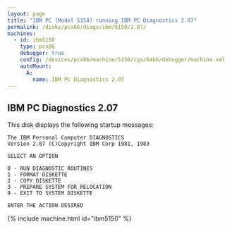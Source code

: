 ```yaml
---
layout: page
title: "IBM PC (Model 5150) running IBM PC Diagnostics 2.07"
permalink: /disks/pcx86/diags/ibm/5150/2.07/
machines:
  - id: ibm5150
    type: pcx86
    debugger: true
    config: /devices/pcx86/machine/5150/cga/64kb/debugger/machine.xml
    autoMount:
      A:
        name: IBM PC Diagnostics 2.07
---
```


IBM PC Diagnostics 2.07
-----------------------

This disk displays the following startup messages:

    The IBM Personal Computer DIAGNOSTICS                                           
    Version 2.07 (C)Copyright IBM Corp 1981, 1983                                   
                                                                                    
    SELECT AN OPTION                                                                
                                                                                    
    0 - RUN DIAGNOSTIC ROUTINES                                                     
    1 - FORMAT DISKETTE                                                             
    2 - COPY DISKETTE                                                               
    3 - PREPARE SYSTEM FOR RELOCATION                                               
    9 - EXIT TO SYSTEM DISKETTE                                                     
                                                                                    
    ENTER THE ACTION DESIRED                                                        

{% include machine.html id="ibm5150" %}
